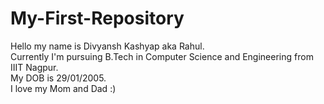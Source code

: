 # My-First-Repository
Hello my name is Divyansh Kashyap aka Rahul.
<br>
Currently I'm pursuing B.Tech in Computer Science and Engineering from IIIT Nagpur.
<br>
My DOB is 29/01/2005.
<br>
I love my Mom and Dad :)
